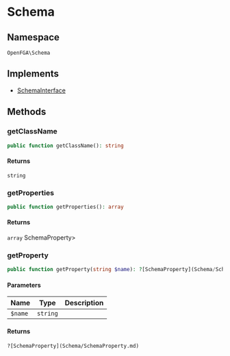 # Schema


## Namespace
`OpenFGA\Schema`

## Implements
* [SchemaInterface](Schema/SchemaInterface.md)



## Methods
### getClassName


```php
public function getClassName(): string
```



#### Returns
`string`

### getProperties


```php
public function getProperties(): array
```



#### Returns
`array`
 SchemaProperty&gt;

### getProperty


```php
public function getProperty(string $name): ?[SchemaProperty](Schema/SchemaProperty.md)
```


#### Parameters
| Name | Type | Description |
|------|------|-------------|
| `$name` | `string` |  |

#### Returns
`?[SchemaProperty](Schema/SchemaProperty.md)`

